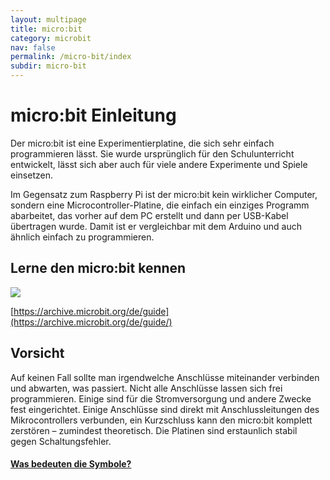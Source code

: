 ```yaml
---
layout: multipage
title: micro:bit
category: microbit
nav: false
permalink: /micro-bit/index
subdir: micro-bit
---
```


# micro:bit Einleitung

Der micro:bit ist eine Experimentierplatine, die sich sehr einfach programmieren lässt. Sie wurde ursprünglich für den Schulunterricht entwickelt, lässt sich aber auch für viele andere Experimente und Spiele einsetzen.

Im Gegensatz zum Raspberry Pi ist der micro:bit kein wirklicher Computer, sondern eine Microcontroller-Platine, die einfach ein einziges Programm abarbeitet, das vorher auf dem PC erstellt und dann per USB-Kabel übertragen wurde. Damit ist er vergleichbar mit dem Arduino und auch ähnlich einfach zu programmieren.

## Lerne den micro:bit kennen

![](https://archive.microbit.org/images/microbit-hardware-access.jpg)

[https://archive.microbit.org/de/guide](https://archive.microbit.org/de/guide/)

<div class="alert alert-warning" role="alert">
<h2>Vorsicht</h2>
Auf keinen Fall sollte man irgendwelche Anschlüsse miteinander verbinden und abwarten, was passiert. Nicht alle Anschlüsse lassen sich frei programmieren. Einige sind für die Stromversorgung und andere Zwecke fest eingerichtet. Einige Anschlüsse sind direkt mit Anschlussleitungen des Mikrocontrollers verbunden, ein Kurzschluss kann den micro:bit komplett zerstören – zumindest theoretisch. Die Platinen sind erstaunlich stabil gegen Schaltungsfehler.
</div>


<div class="alert alert-info" role="alert">
<a href="symbole"><h4>Was bedeuten die Symbole?</h4></a>
</div>
